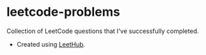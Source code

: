 # leetcode-problems
Collection of LeetCode questions that I've successfully completed.

* Created using [LeetHub](https://github.com/QasimWani/LeetHub).

